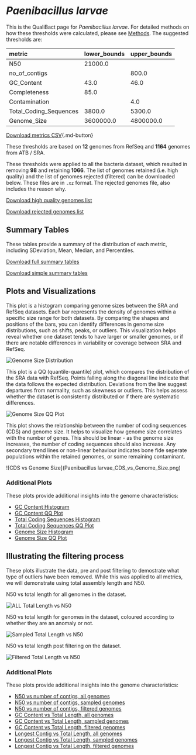 # *Paenibacillus larvae*

This is the QualiBact page for *Paenibacillus larvae*. For detailed methods on how these thresholds were calculated, please see [Methods](../../methods.md).
The suggested thresholds are: 

| metric                 | lower_bounds   | upper_bounds   |
|:-----------------------|:---------------|:---------------|
| N50                    | 21000.0        |                |
| no_of_contigs          |                | 800.0          |
| GC_Content             | 43.0           | 46.0           |
| Completeness           | 85.0           |                |
| Contamination          |                | 4.0            |
| Total_Coding_Sequences | 3800.0         | 5300.0         |
| Genome_Size            | 3600000.0      | 4800000.0      |

[Download metrics CSV](Paenibacillus_larvae_metrics.csv){.md-button}


These thresholds are based on **12** genomes from RefSeq and **1164** genomes from ATB / SRA.

These thresholds were applied to all the bacteria dataset, which resulted in removing **98** and retaining **1066**.
The list of genomes retained (i.e. high quality) and the list of genomes rejected (filtered) can be downloaded below. These files are in `.xz` format. The rejected genomes file, also includes the reason why.

[Download high quality genomes list](Paenibacillus_larvae_high_quality_genomes.csv.xz)


[Download rejected genomes list](Paenibacillus_larvae_filtered_out_genomes.csv.xz)



## Summary Tables
These tables provide a summary of the distribution of each metric, including SDeviation, Mean, Median, and Percentiles.

[Download full summary tables](summary.csv)

[Download simple summary tables](selected_summary.csv)

## Plots and Visualizations

This plot is a histogram comparing genome sizes between the SRA and RefSeq datasets. Each bar represents the density of genomes within a specific size range for both datasets. By comparing the shapes and positions of the bars, you can identify differences in genome size distributions, such as shifts, peaks, or outliers. This visualization helps reveal whether one dataset tends to have larger or smaller genomes, or if there are notable differences in variability or coverage between SRA and RefSeq.

![Genome Size Distribution](Genome_Size_refseq_histogram_kde.png)

This plot is a QQ (quantile-quantile) plot, which compares the distribution of the SRA data with RefSeq. Points falling along the diagonal line indicate that the data follows the expected distribution. Deviations from the line suggest departures from normality, such as skewness or outliers. This helps assess whether the dataset is consistently distributed or if there are systematic differences.

![Genome Size QQ Plot](Genome_Size_refseq_qqplot.png)

This plot shows the relationship between the number of coding sequences (CDS) and genome size. It helps to visualize how genome size correlates with the number of genes. This should be linear - as the genome size increases, the number of coding sequences should also increase. Any secondary trend lines or non-linear behaviour indicates bone fide seperate populations within the retained genomes, or some remaining contaminant. 

![CDS vs Genome Size](Paenibacillus larvae_CDS_vs_Genome_Size.png)

### Additional Plots

These plots provide additional insights into the genome characteristics:

- [GC Content Histogram](GC_Content_refseq_histogram_kde.png)
- [GC Content QQ Plot](GC_Content_refseq_qqplot.png)
- [Total Coding Sequences Histogram](Total_Coding_Sequences_refseq_histogram_kde.png)
- [Total Coding Sequences QQ Plot](Total_Coding_Sequences_refseq_qqplot.png)
- [Genome Size Histogram](Genome_Size_refseq_histogram_kde.png)
- [Genome Size QQ Plot](Genome_Size_refseq_qqplot.png)
## Illustrating the filtering process
These plots illustrate the data, pre and post filtering to demostrate what type of outliers have been removed. While this was applied to all metrics, we will demonstrate using total assembly length and N50.

N50 vs total length for all genomes in the dataset.

![ALL Total Length vs N50](Paenibacillus_larvae_all_total_length_N50.png)

N50 vs total length for genomes in the dataset, coloured according to whether they are an anomaly or not.

![Sampled Total Length vs N50](Paenibacillus_larvae_sample_total_length_N50.png)

N50 vs total length post filtering on the dataset.

![Filtered Total Length vs N50](Paenibacillus_larvae_filt_total_length_N50.png)

### Additional Plots

These plots provide additional insights into the genome characteristics:

- [N50 vs number of contigs, all genomes](Paenibacillus_larvae_all_N50_number.png)
- [N50 vs number of contigs, sampled genomes](Paenibacillus_larvae_sample_N50_number.png)
- [N50 vs number of contigs, filtered genomes](Paenibacillus_larvae_filt_N50_number.png)
- [GC Content vs Total Length, all genomes](Paenibacillus_larvae_all_total_length_GC_Content.png)
- [GC Content vs Total Length, sampled genomes](Paenibacillus_larvae_sample_total_length_GC_Content.png)
- [GC Content vs Total Length, filtered genomes](Paenibacillus_larvae_filt_total_length_GC_Content.png)
- [Longest Contig vs Total Length, all genomes](Paenibacillus_larvae_all_total_length_longest.png)
- [Longest Contig vs Total Length, sampled genomes](Paenibacillus_larvae_sample_total_length_longest.png)
- [Longest Contig vs Total Length, filtered genomes](Paenibacillus_larvae_filt_total_length_longest.png)
